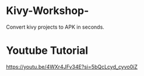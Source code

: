 # Kivy-Workshop-
Convert kivy projects to APK in seconds.
# Youtube Tutorial 
https://youtu.be/4WXr4JFv34E?si=5bQcLcyd_cyvo0iZ
